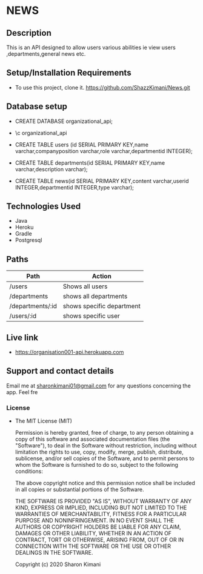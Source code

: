 # NEWS

## Description
This is an API designed to allow users various abilities ie view users ,departments,general news etc.

## Setup/Installation Requirements
* To use this project, clone it.
https://github.com/ShazzKimani/News.git

## Database setup
- CREATE DATABASE organizational_api;

- \c organizational_api

- CREATE TABLE users (id SERIAL PRIMARY KEY,name varchar,companyposition varchar,role varchar,departmentid INTEGER);

- CREATE TABLE departments(id SERIAL PRIMARY KEY,name varchar,description varchar);

- CREATE TABLE news(id SERIAL PRIMARY KEY,content varchar,userid INTEGER,departmentid INTEGER,type varchar);


## Technologies Used
* Java
* Heroku
* Gradle
* Postgresql


## Paths

| Path                           | Action                                           |
| ---                            | ---                                              |
| /users                         | Shows all users                                  |
| /departments                   | shows all departments                            |
| /departments/:id               | shows specific department                        |
| /users/:id                     | shows specific user                              |

## Live link

* https://organisation001-api.herokuapp.com

## Support and contact details
Email me at sharonkimani01@gmail.com for any questions concerning the app. Feel fre
### License
* The MIT License (MIT)
  
  Permission is hereby granted, free of charge, to any person obtaining a copy of this software and associated documentation files (the "Software"), to deal in the Software without restriction, including without limitation the rights to use, copy, modify, merge, publish, distribute, sublicense, and/or sell copies of the Software, and to permit persons to whom the Software is furnished to do so, subject to the following conditions:
  
  The above copyright notice and this permission notice shall be included in all copies or substantial portions of the Software.
  
  THE SOFTWARE IS PROVIDED "AS IS", WITHOUT WARRANTY OF ANY KIND, EXPRESS OR IMPLIED, INCLUDING BUT NOT LIMITED TO THE WARRANTIES OF MERCHANTABILITY, FITNESS FOR A PARTICULAR PURPOSE AND NONINFRINGEMENT. IN NO EVENT SHALL THE AUTHORS OR COPYRIGHT HOLDERS BE LIABLE FOR ANY CLAIM, DAMAGES OR OTHER LIABILITY, WHETHER IN AN ACTION OF CONTRACT, TORT OR OTHERWISE, ARISING FROM, OUT OF OR IN CONNECTION WITH THE SOFTWARE OR THE USE OR OTHER DEALINGS IN THE SOFTWARE.
  
  Copyright (c) 2020 Sharon Kimani